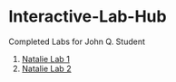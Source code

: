 # Interactive-Lab-Hub

Completed Labs for John Q. Student

1. [Natalie Lab 1](//github.com/nvf4/IDD-Fa18-Lab1)
2. [Natalie Lab 2](//github.com/nvf4/IDD-Fa18-Lab2)
